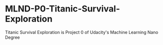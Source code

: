# MLND-P0-Titanic-Survival-Exploration
Titanic Survival Exploration is Project 0 of Udacity's Machine Learning Nano Degree
